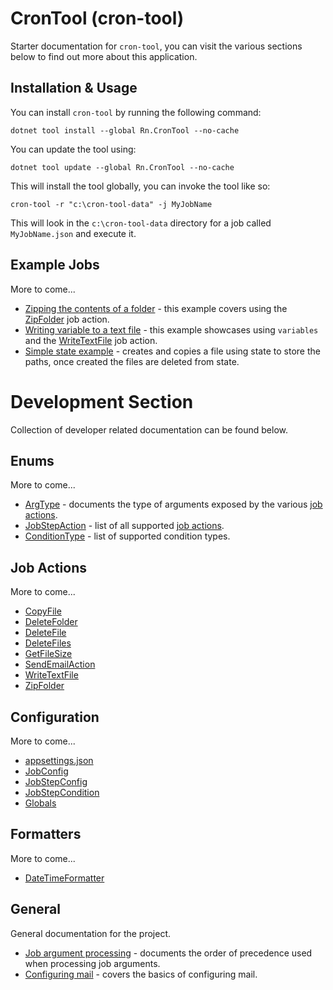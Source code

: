 # CronTool (cron-tool)
Starter documentation for `cron-tool`, you can visit the various sections below to find out more about this application.

## Installation & Usage
You can install `cron-tool` by running the following command:

    dotnet tool install --global Rn.CronTool --no-cache

You can update the tool using:

    dotnet tool update --global Rn.CronTool --no-cache

This will install the tool globally, you can invoke the tool like so:

    cron-tool -r "c:\cron-tool-data" -j MyJobName

This will look in the `c:\cron-tool-data` directory for a job called `MyJobName.json` and execute it.

## Example Jobs
More to come...

- [Zipping the contents of a folder](/docs/examples/BackupNasLandingPage.md) - this example covers using the [ZipFolder](/docs/job-actions/ZipFolder.md) job action.
- [Writing variable to a text file](/docs/examples/WriteVariableToTextFile.md) - this example showcases using `variables` and the [WriteTextFile](/docs/job-actions/WriteTextFile.md) job action.
- [Simple state example](/docs/examples/SimpleStateExample.md) - creates and copies a file using state to store the paths, once created the files are deleted from state.

# Development Section
Collection of developer related documentation can be found below.

## Enums
More to come...

- [ArgType](/docs/enums/ArgType.md) - documents the type of arguments exposed by the various [job actions](/docs/job-actions/README.md).
- [JobStepAction](/docs/enums/JobStepAction.md) - list of all supported [job actions](/docs/job-actions/README.md).
- [ConditionType](/docs/enums/ConditionType.md) - list of supported condition types.

## Job Actions
More to come...

- [CopyFile](/docs/job-actions/CopyFile.md)
- [DeleteFolder](/docs/job-actions/DeleteFolder.md)
- [DeleteFile](/docs/job-actions/DeleteFile.md)
- [DeleteFiles](/docs/job-actions/DeleteFiles.md)
- [GetFileSize](/docs/job-actions/GetFileSize.md)
- [SendEmailAction](/docs/job-actions/SendEmailAction.md)
- [WriteTextFile](/docs/job-actions/WriteTextFile.md)
- [ZipFolder](/docs/job-actions/ZipFolder.md)

## Configuration
More to come...

- [appsettings.json](/docs/configuration/appsettings.md)
- [JobConfig](/docs/configuration/JobConfig.md)
- [JobStepConfig](/docs/configuration/JobStepConfig.md)
- [JobStepCondition](/docs/configuration/JobStepCondition.md)
- [Globals](/docs/configuration/globals.md)

## Formatters
More to come...

- [DateTimeFormatter](/docs/formatters/DateTimeFormatter.md)

## General
General documentation for the project.

- [Job argument processing](/docs/general/ArgProcessing.md) - documents the order of precedence used when processing job arguments.
- [Configuring mail](/docs/general/ConfiguringMail.md) - covers the basics of configuring mail.

<!--(Rn.BuildScriptHelper){
	"version": "1.0.106",
	"replace": false
}(END)-->